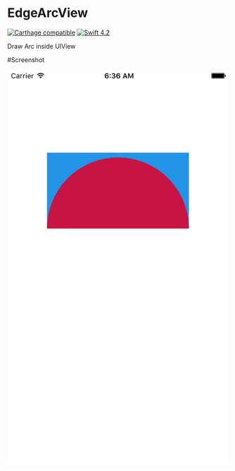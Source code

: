 # EdgeArcView
[![Carthage compatible](https://img.shields.io/badge/Carthage-compatible-4BC51D.svg?style=flat)](https://github.com/Carthage/Carthage)
[![Swift 4.2](https://img.shields.io/badge/Swift-4.2-green.svg?style=flat)](https://developer.apple.com/swift/)

Draw Arc inside UIView

#Screenshot

![Screenshot](/ScreenshotEdgeArcView.png)
